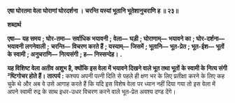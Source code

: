 **एषा घोरतमा वेला घोराणां घोरदर्शना ।** **चरन्ति यस्यां भूतानि भूतेशानुचराणि ह ॥ २३॥** 

**शब्दार्थ** 

**एषा—** **यह समय** **; घोर-तमा—** **सर्वाधिक भयावनी** **; वेला—** **घड़ी** **; घोराणाम्—** **भयावने का** **; घोर-दर्शना—** **भयावनी लगनेवाली** **;** **चरन्ति—** **विचरण करते हैं** **; यस्याम्—** **जिसमें** **; भूतानि—** **भूत-प्रेत** **; भूत-ईश—** **भूतों के स्वामी** **; अनुचराणि—** **नित्यसंगी** **; ह—** **निस्सन्देह।** **.** 

**यह विशिष्ट वेला अतीव अशुभ है, क्योंकि इस वेला में भयावने दिखने वाले भूत तथा भूतों** **के स्वामी के नित्य संगी ²ष्टिगोचर होते हैं।** **तात्पर्य :** कश्यप अपनी पत्नी दिति से पहले ही क्षण भर के लिए प्रतीक्षा करने के लिए कह चुके थे और अब वे उसे आगाह करते हैं कि यदि इस विशेष वेला पर ध्यान नहीं दिया गया तो इस वेला में अपने स्वामी रुद्र के साथ इधर-उधर विचरण करने वाले भूत-प्रेत अवश्य दण्ड देंगे।  